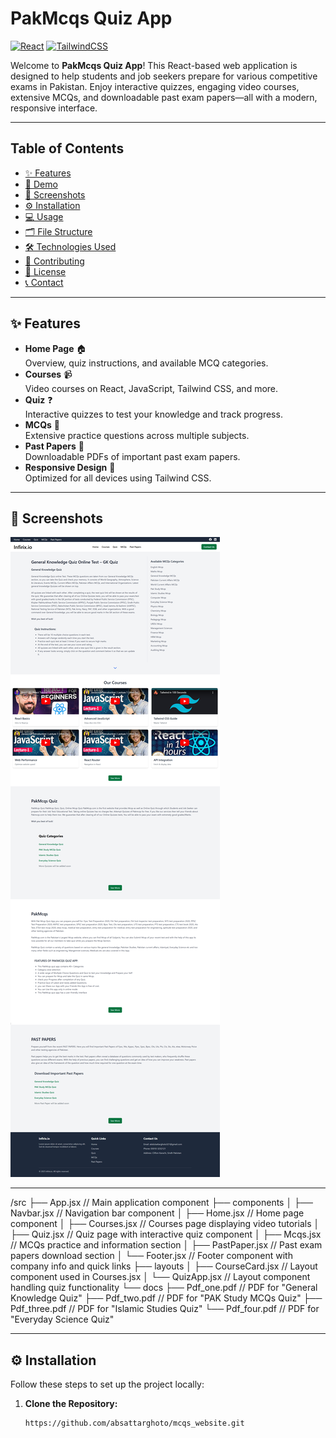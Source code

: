 # PakMcqs Quiz App

[![React](https://img.shields.io/badge/React-18.2.0-blue)](https://reactjs.org/)
[![TailwindCSS](https://img.shields.io/badge/TailwindCSS-3.1.8-blueviolet)](https://tailwindcss.com/)

Welcome to **PakMcqs Quiz App**! This React-based web application is designed to help students and job seekers prepare for various competitive exams in Pakistan. Enjoy interactive quizzes, engaging video courses, extensive MCQs, and downloadable past exam papers—all with a modern, responsive interface.

---

## Table of Contents

- [✨ Features](#-features)
- [🚀 Demo](#-demo)
- [📸 Screenshots](#-screenshots)
- [⚙️ Installation](#-installation)
- [💻 Usage](#-usage)
- [🗂 File Structure](#-file-structure)
- [🛠 Technologies Used](#-technologies-used)
- [🤝 Contributing](#-contributing)
- [📝 License](#-license)
- [📞 Contact](#-contact)

---

## ✨ Features

- **Home Page** 🏠  
  Overview, quiz instructions, and available MCQ categories.
- **Courses** 📹  
  Video courses on React, JavaScript, Tailwind CSS, and more.
- **Quiz** ❓  
  Interactive quizzes to test your knowledge and track progress.
- **MCQs** 📝  
  Extensive practice questions across multiple subjects.
- **Past Papers** 📂  
  Downloadable PDFs of important past exam papers.
- **Responsive Design** 📱  
  Optimized for all devices using Tailwind CSS.

---


## 📸 Screenshots


  ![Homepage Screenshot](./public/Quiz_Screenshort.png)
  

---


/src
├── App.jsx                  // Main application component
├── components
│   ├── Navbar.jsx           // Navigation bar component
│   ├── Home.jsx             // Home page component
│   ├── Courses.jsx          // Courses page displaying video tutorials
│   ├── Quiz.jsx             // Quiz page with interactive quiz component
│   ├── Mcqs.jsx             // MCQs practice and information section
│   ├── PastPaper.jsx        // Past exam papers download section
│   └── Footer.jsx           // Footer component with company info and quick links
├── layouts
│   ├── CourseCard.jsx       // Layout component used in Courses.jsx
│   └── QuizApp.jsx          // Layout component handling quiz functionality
└── docs
    ├── Pdf_one.pdf          // PDF for "General Knowledge Quiz"
    ├── Pdf_two.pdf          // PDF for "PAK Study MCQs Quiz"
    ├── Pdf_three.pdf        // PDF for "Islamic Studies Quiz"
    └── Pdf_four.pdf         // PDF for "Everyday Science Quiz"

---
## ⚙️ Installation

Follow these steps to set up the project locally:

1. **Clone the Repository:**

   ```bash
   https://github.com/absattarghoto/mcqs_website.git
